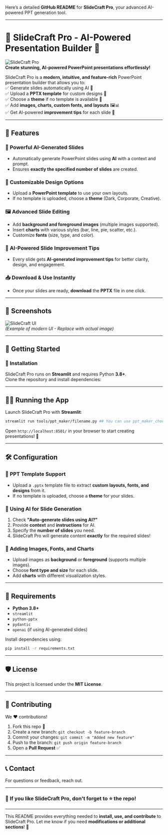 Here’s a detailed **GitHub README** for **SlideCraft Pro**, your advanced AI-powered PPT generation tool.

---

# 🎨 SlideCraft Pro - AI-Powered Presentation Builder 🚀  

![SlideCraft Pro](https://img.shields.io/badge/PowerPoint-Builder-blue)  
**Create stunning, AI-powered PowerPoint presentations effortlessly!**  

SlideCraft Pro is a **modern, intuitive, and feature-rich** PowerPoint presentation builder that allows you to:  
✅ Generate slides automatically using AI 🚀  
✅ Upload a **PPTX template** for custom designs 🎨  
✅ Choose a **theme** if no template is available 🌈  
✅ Add **images, charts, custom fonts, and layouts** 🖼️📊  
✅ Get AI-powered **improvement tips** for each slide 🧠  

---
## 📌 Features  

### 🎯 **Powerful AI-Generated Slides**
- Automatically generate PowerPoint slides using **AI** with a context and prompt.  
- Ensures **exactly the specified number of slides** are created.  

### 🎨 **Customizable Design Options**
- Upload a **PowerPoint template** to use your own layouts.  
- If no template is uploaded, choose a **theme** (Dark, Corporate, Creative).  

### 🖼️ **Advanced Slide Editing**
- Add **background and foreground images** (multiple images supported).  
- Insert **charts** with various styles (bar, line, pie, scatter, etc.).  
- Customize **fonts** (size, type, and color).  

### 🧠 **AI-Powered Slide Improvement Tips**
- Every slide gets **AI-generated improvement tips** for better clarity, design, and engagement.  

### 📥 **Download & Use Instantly**
- Once your slides are ready, **download** the **PPTX** file in one click.  

---
## 📸 Screenshots  

![SlideCraft UI](https://your-image-link.com)  
*(Example of modern UI - Replace with actual image)*  

---
## 🚀 Getting Started  

### 🔧 **Installation**
SlideCraft Pro runs on **Streamlit** and requires Python **3.8+**.  
Clone the repository and install dependencies:  


---
## 🏃‍♂️ Running the App  

Launch SlideCraft Pro with **Streamlit**:  

```bash
streamlit run tools/ppt_maker/filename.py ## You can use ppt_maker_choose_theme.py
```

Open `http://localhost:8501/` in your browser to start creating presentations! 🎉  

---
## 🛠️ Configuration  

### 📁 **PPT Template Support**  
- Upload a `.pptx` template file to extract **custom layouts, fonts, and designs** from it.  
- If no template is uploaded, choose a **theme** for your slides.  

### 🤖 **Using AI for Slide Generation**  
1. Check **"Auto-generate slides using AI?"**  
2. Provide **context** and **instructions** for AI.  
3. Specify the **number of slides** you need.  
4. SlideCraft Pro will generate content **exactly** for the required slides!  

### 🎨 **Adding Images, Fonts, and Charts**  
- Upload images as **background** or **foreground** (supports multiple images).  
- Choose **font type and size** for each slide.  
- Add **charts** with different visualization styles.  

---
## 🔧 Requirements  

- **Python 3.8+**  
- `streamlit`  
- `python-pptx`  
- `pydantic`  
- `openai` (if using AI-generated slides)  

Install dependencies using:  

```bash
pip install -r requirements.txt
```

---
## 🛡️ License  

This project is licensed under the **MIT License**.  

---
## 🤝 Contributing  

We ❤️ contributions!  

1. Fork this repo 🍴  
2. Create a new branch: `git checkout -b feature-branch`  
3. Commit your changes: `git commit -m "Added new feature"`  
4. Push to the branch: `git push origin feature-branch`  
5. Open a **Pull Request** ✅  

---
## 📞 Contact  

For questions or feedback, reach out.

---

### 🌟 If you like SlideCraft Pro, don't forget to ⭐ the repo!  

---

This README provides everything needed to **install, use, and contribute** to SlideCraft Pro. Let me know if you need **modifications or additional sections**! 🚀